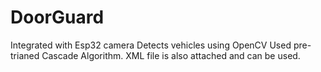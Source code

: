 # DoorGuard
Integrated with Esp32 camera
Detects vehicles using OpenCV 
Used pre-trianed Cascade Algorithm.
XML file is also attached and can be used.
